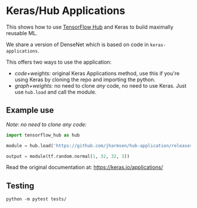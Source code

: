 # Keras/Hub Applications

This shows how to use [TensorFlow Hub](tensorflow.org/hub) and Keras to build maximally reusable ML.

We share a version of DenseNet which is based on code in `keras-applications`.

This offers two ways to use the application:
  * *code+weights:* original Keras Applications method, use this if you're using Keras by cloning the repo and importing the python.
  * *graph+weights:* no need to clone _any_ code, no need to use Keras.  Just use `hub.load` and call the module.

## Example use
_Note: no need to clone any code:_
```python
import tensorflow_hub as hub

module = hub.load('https://github.com/jharmsen/hub-application/releases/download/v1/densenet121_weights_tf_dim_ordering_tf_kernels_notop.tar.gz')

output = module(tf.random.normal(1, 32, 32, 3))
```

Read the original documentation at: https://keras.io/applications/

## Testing
```
python -m pytest tests/
```
